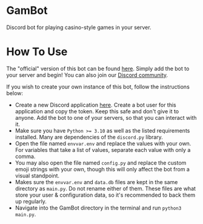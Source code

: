 # GamBot
Discord bot for playing casino-style games in your server.

# How To Use
The "official" version of this bot can be found [here](https://discord.com/api/oauth2/authorize?client_id=948132598364930088&permissions=274878188544&scope=bot). Simply add the bot to your server and begin! You can also join our [Discord community](https://discord.gg/vNchCfkYCE).

If you wish to create your own instance of this bot, follow the instructions below:

- Create a new Discord application [here](https://discord.com/developers/applications). Create a bot user for this application and copy the token. Keep this safe and don't give it to anyone. Add the bot to one of your servers, so that you can interact with it.
- Make sure you have `Python >= 3.10` as well as the listed requirements installed. Many are dependencies of the `discord.py` library.
- Open the file named `envvar.env` and replace the values with your own. For variables that take a list of values, separate each value with only a comma.
- You may also open the file named `config.py` and replace the custom emoji strings with your own, though this will only affect the bot from a visual standpoint.
- Makes sure the `envvar.env` and `data.db` files are kept in the same directory as `main.py`. Do not rename either of them. These files are what store your user & configuration data, so it's recommended to back them up regularly.
- Navigate into the GamBot directory in the terminal and run `python3 main.py`.